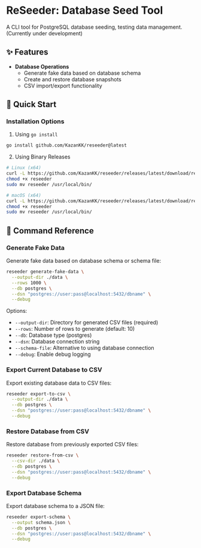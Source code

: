 # ReSeeder: Database Seed Tool

A CLI tool for PostgreSQL database seeding, testing data management. (Currently under development)

## ✨ Features

- **Database Operations**
  - Generate fake data based on database schema
  - Create and restore database snapshots
  - CSV import/export functionality

## 🚀 Quick Start

### Installation Options

1. Using `go install`
```bash
go install github.com/KazanKK/reseeder@latest
```

2. Using Binary Releases
```bash
# Linux (x64)
curl -L https://github.com/KazanKK/reseeder/releases/latest/download/reseeder-linux-amd64 -o reseeder
chmod +x reseeder
sudo mv reseeder /usr/local/bin/

# macOS (x64)
curl -L https://github.com/KazanKK/reseeder/releases/latest/download/reseeder-darwin-amd64 -o reseeder
chmod +x reseeder
sudo mv reseeder /usr/local/bin/
```

## 📖 Command Reference

### Generate Fake Data
Generate fake data based on database schema or schema file:
```bash
reseeder generate-fake-data \
  --output-dir ./data \
  --rows 1000 \
  --db postgres \
  --dsn "postgres://user:pass@localhost:5432/dbname" \
  --debug
```

Options:
- `--output-dir`: Directory for generated CSV files (required)
- `--rows`: Number of rows to generate (default: 10)
- `--db`: Database type (postgres)
- `--dsn`: Database connection string
- `--schema-file`: Alternative to using database connection
- `--debug`: Enable debug logging

### Export Current Database to CSV
Export existing database data to CSV files:
```bash
reseeder export-to-csv \
  --output-dir ./data \
  --db postgres \
  --dsn "postgres://user:pass@localhost:5432/dbname" \
  --debug
```

### Restore Database from CSV
Restore database from previously exported CSV files:
```bash
reseeder restore-from-csv \
  --csv-dir ./data \
  --db postgres \
  --dsn "postgres://user:pass@localhost:5432/dbname" \
  --debug
```

### Export Database Schema
Export database schema to a JSON file:
```bash
reseeder export-schema \
  --output schema.json \
  --db postgres \
  --dsn "postgres://user:pass@localhost:5432/dbname" \
  --debug
```
